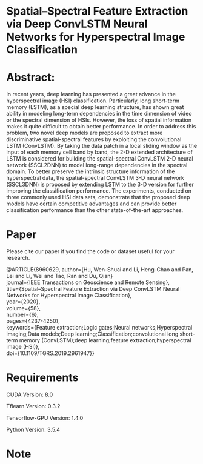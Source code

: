 # Spatial–Spectral Feature Extraction via Deep ConvLSTM Neural Networks for Hyperspectral Image Classification

# Abstract:

In recent years, deep learning has presented a great advance in the hyperspectral image (HSI) classification. Particularly, long short-term memory (LSTM), as a special deep learning structure, has shown great ability in modeling long-term dependencies in the time dimension of video or the spectral dimension of HSIs. However, the loss of spatial information makes it quite difficult to obtain better performance. In order to address this problem, two novel deep models are proposed to extract more discriminative spatial-spectral features by exploiting the convolutional LSTM (ConvLSTM). By taking the data patch in a local sliding window as the input of each memory cell band by band, the 2-D extended architecture of LSTM is considered for building the spatial-spectral ConvLSTM 2-D neural network (SSCL2DNN) to model long-range dependencies in the spectral domain. To better preserve the intrinsic structure information of the hyperspectral data, the spatial-spectral ConvLSTM 3-D neural network (SSCL3DNN) is proposed by extending LSTM to the 3-D version for further improving the classification performance. The experiments, conducted on three commonly used HSI data sets, demonstrate that the proposed deep models have certain competitive advantages and can provide better classification performance than the other state-of-the-art approaches.


# Paper
Please cite our paper if you find the code or dataset useful for your research.

@ARTICLE{8960629,
  author={Hu, Wen-Shuai and Li, Heng-Chao and Pan, Lei and Li, Wei and Tao, Ran and Du, Qian}<br>
  journal={IEEE Transactions on Geoscience and Remote Sensing}, <br>
  title={Spatial–Spectral Feature Extraction via Deep ConvLSTM Neural Networks for Hyperspectral Image Classification}, <br>
  year={2020},<br>
  volume={58},<br>
  number={6},<br>
  pages={4237-4250},<br>
  keywords={Feature extraction;Logic gates;Neural networks;Hyperspectral imaging;Data models;Deep learning;Classification;convolutional long short-term memory (ConvLSTM);deep learning;feature extraction;hyperspectral image (HSI)},<br>
  doi={10.1109/TGRS.2019.2961947}}

  # Requirements
  CUDA Version: 8.0

  Tflearn Version: 0.3.2
  
  Tensorflow-GPU Version: 1.4.0
  
  Python Version: 3.5.4

# Note
